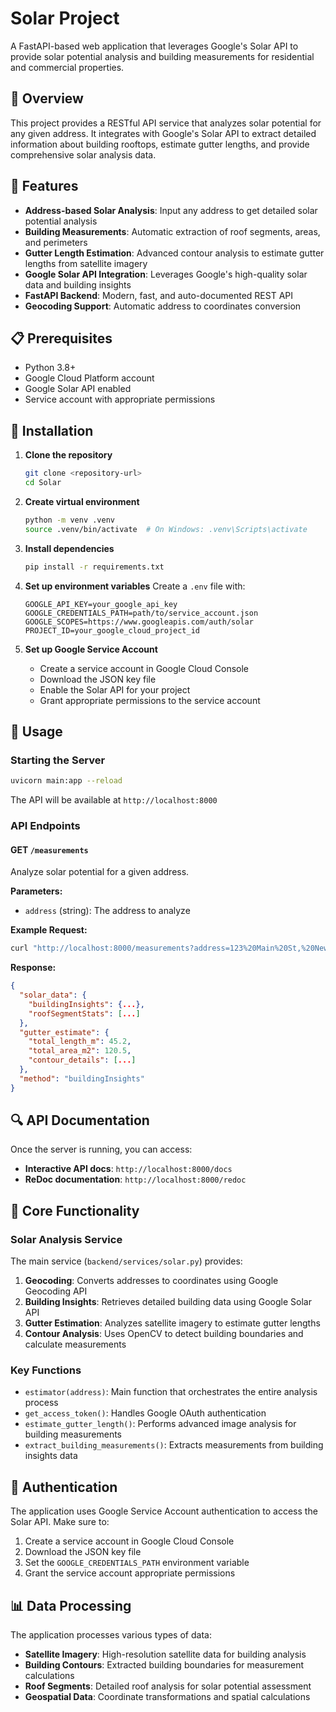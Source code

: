 # Solar Project

A FastAPI-based web application that leverages Google's Solar API to provide solar potential analysis and building measurements for residential and commercial properties.

## 🌟 Overview

This project provides a RESTful API service that analyzes solar potential for any given address. It integrates with Google's Solar API to extract detailed information about building rooftops, estimate gutter lengths, and provide comprehensive solar analysis data.

## 🚀 Features

- **Address-based Solar Analysis**: Input any address to get detailed solar potential analysis
- **Building Measurements**: Automatic extraction of roof segments, areas, and perimeters
- **Gutter Length Estimation**: Advanced contour analysis to estimate gutter lengths from satellite imagery
- **Google Solar API Integration**: Leverages Google's high-quality solar data and building insights
- **FastAPI Backend**: Modern, fast, and auto-documented REST API
- **Geocoding Support**: Automatic address to coordinates conversion


## 📋 Prerequisites

- Python 3.8+
- Google Cloud Platform account
- Google Solar API enabled
- Service account with appropriate permissions

## 🔧 Installation

1. **Clone the repository**
   ```bash
   git clone <repository-url>
   cd Solar
   ```

2. **Create virtual environment**
   ```bash
   python -m venv .venv
   source .venv/bin/activate  # On Windows: .venv\Scripts\activate
   ```

3. **Install dependencies**
   ```bash
   pip install -r requirements.txt
   ```

4. **Set up environment variables**
   Create a `.env` file with:
   ```env
   GOOGLE_API_KEY=your_google_api_key
   GOOGLE_CREDENTIALS_PATH=path/to/service_account.json
   GOOGLE_SCOPES=https://www.googleapis.com/auth/solar
   PROJECT_ID=your_google_cloud_project_id
   ```

5. **Set up Google Service Account**
   - Create a service account in Google Cloud Console
   - Download the JSON key file
   - Enable the Solar API for your project
   - Grant appropriate permissions to the service account

## 🚀 Usage

### Starting the Server

```bash
uvicorn main:app --reload
```

The API will be available at `http://localhost:8000`

### API Endpoints

#### GET `/measurements`
Analyze solar potential for a given address.

**Parameters:**
- `address` (string): The address to analyze

**Example Request:**
```bash
curl "http://localhost:8000/measurements?address=123%20Main%20St,%20New%20York,%20NY"
```

**Response:**
```json
{
  "solar_data": {
    "buildingInsights": {...},
    "roofSegmentStats": [...]
  },
  "gutter_estimate": {
    "total_length_m": 45.2,
    "total_area_m2": 120.5,
    "contour_details": [...]
  },
  "method": "buildingInsights"
}
```

## 🔍 API Documentation

Once the server is running, you can access:
- **Interactive API docs**: `http://localhost:8000/docs`
- **ReDoc documentation**: `http://localhost:8000/redoc`

## 🧪 Core Functionality

### Solar Analysis Service
The main service (`backend/services/solar.py`) provides:

1. **Geocoding**: Converts addresses to coordinates using Google Geocoding API
2. **Building Insights**: Retrieves detailed building data using Google Solar API
3. **Gutter Estimation**: Analyzes satellite imagery to estimate gutter lengths
4. **Contour Analysis**: Uses OpenCV to detect building boundaries and calculate measurements

### Key Functions

- `estimator(address)`: Main function that orchestrates the entire analysis process
- `get_access_token()`: Handles Google OAuth authentication
- `estimate_gutter_length()`: Performs advanced image analysis for building measurements
- `extract_building_measurements()`: Extracts measurements from building insights data

## 🔐 Authentication

The application uses Google Service Account authentication to access the Solar API. Make sure to:

1. Create a service account in Google Cloud Console
2. Download the JSON key file
3. Set the `GOOGLE_CREDENTIALS_PATH` environment variable
4. Grant the service account appropriate permissions

## 📊 Data Processing

The application processes various types of data:

- **Satellite Imagery**: High-resolution satellite data for building analysis
- **Building Contours**: Extracted building boundaries for measurement calculations
- **Roof Segments**: Detailed roof analysis for solar potential assessment
- **Geospatial Data**: Coordinate transformations and spatial calculations
